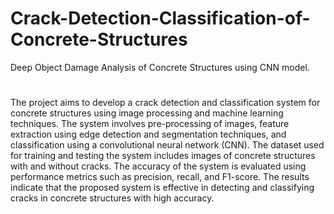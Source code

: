 # Crack-Detection-Classification-of-Concrete-Structures
Deep Object Damage Analysis of Concrete Structures using CNN model.
#
The project aims to develop a crack detection and classification system for concrete structures using image processing and machine learning techniques. The system involves pre-processing of images, feature extraction using edge detection and segmentation techniques, and classification using a convolutional neural network (CNN). The dataset used for training and testing the system includes images of concrete structures with and without cracks. The accuracy of the system is evaluated using performance metrics such as precision, recall, and F1-score. The results indicate that the proposed system is effective in detecting and classifying cracks in concrete structures with high accuracy.
